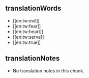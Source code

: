 ## translationWords

* [[en:tw:evil]]
* [[en:tw:fear]]
* [[en:tw:heart]]
* [[en:tw:serve]]
* [[en:tw:true]]

## translationNotes

* No translation notes in this chunk.
